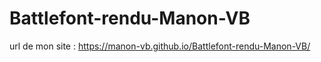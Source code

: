 # Battlefont-rendu-Manon-VB
url de mon site :
https://manon-vb.github.io/Battlefont-rendu-Manon-VB/
